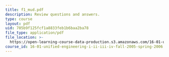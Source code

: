 ```yaml
---
title: f1_mud.pdf
description: Review questions and answers.
type: course
layout: pdf
uid: 705b9f125fcf1a8833feb1b6baa2ba78
file_type: application/pdf
file_location: >-
  https://open-learning-course-data-production.s3.amazonaws.com/16-01-unified-engineering-i-ii-iii-iv-fall-2005-spring-2006/705b9f125fcf1a8833feb1b6baa2ba78_f1_mud.pdf
course_id: 16-01-unified-engineering-i-ii-iii-iv-fall-2005-spring-2006
---
```

